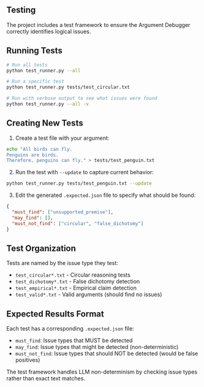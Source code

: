 ## Testing

The project includes a test framework to ensure the Argument Debugger correctly identifies logical issues.

## Running Tests

```bash
# Run all tests
python test_runner.py --all

# Run a specific test
python test_runner.py tests/test_circular.txt

# Run with verbose output to see what issues were found
python test_runner.py --all -v
```

## Creating New Tests

1. Create a test file with your argument:
```bash
echo "All birds can fly.
Penguins are birds.
Therefore, penguins can fly." > tests/test_penguin.txt
```

2. Run the test with `--update` to capture current behavior:
```bash
python test_runner.py tests/test_penguin.txt --update
```

3. Edit the generated `.expected.json` file to specify what should be found:
```json
{
  "must_find": ["unsupported_premise"],
  "may_find": [],
  "must_not_find": ["circular", "false_dichotomy"]
}
```

## Test Organization

Tests are named by the issue type they test:
- `test_circular*.txt` - Circular reasoning tests
- `test_dichotomy*.txt` - False dichotomy detection
- `test_empirical*.txt` - Empirical claim detection
- `test_valid*.txt` - Valid arguments (should find no issues)

## Expected Results Format

Each test has a corresponding `.expected.json` file:
- `must_find`: Issue types that MUST be detected
- `may_find`: Issue types that might be detected (non-deterministic)
- `must_not_find`: Issue types that should NOT be detected (would be false positives)

The test framework handles LLM non-determinism by checking issue types rather than exact text matches.
